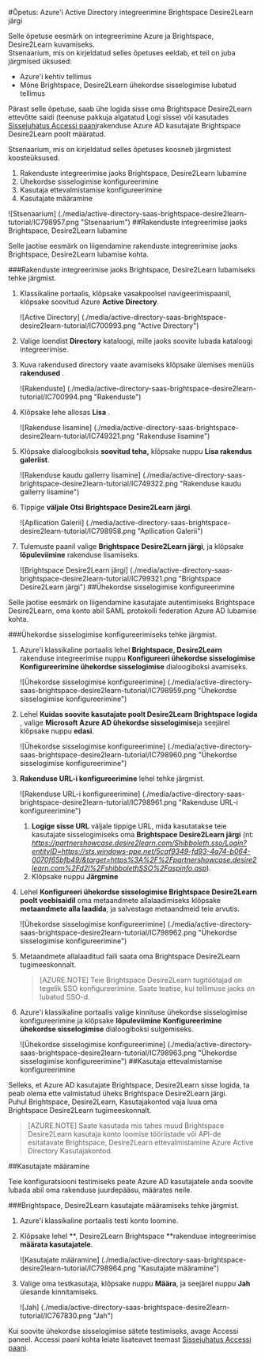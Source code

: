 <properties 
    pageTitle="Õpetus: Azure'i Active Directory integreerimine Brightspace, Desire2Learn | Microsoft Azure'i" 
    description="Saate teada, kuidas kasutada Brightspace, Desire2Learn Azure Active Directory lubada ühekordse sisselogimise, automatiseeritud ettevalmistamine ja muud!" 
    services="active-directory" 
    authors="jeevansd"  
    documentationCenter="na" 
    manager="femila"/>
<tags 
    ms.service="active-directory" 
    ms.devlang="na" 
    ms.topic="article" 
    ms.tgt_pltfrm="na" 
    ms.workload="identity" 
    ms.date="09/29/2016" 
    ms.author="jeedes" />

#<a name="tutorial-azure-active-directory-integration-with-brightspace-by-desire2learn"></a>Õpetus: Azure'i Active Directory integreerimine Brightspace Desire2Learn järgi

Selle õpetuse eesmärk on integreerimine Azure ja Brightspace, Desire2Learn kuvamiseks.  
Stsenaarium, mis on kirjeldatud selles õpetuses eeldab, et teil on juba järgmised üksused:

-   Azure'i kehtiv tellimus
-   Mõne Brightspace, Desire2Learn ühekordse sisselogimise lubatud tellimus

Pärast selle õpetuse, saab ühe logida sisse oma Brightspace Desire2Learn ettevõtte saidi (teenuse pakkuja algatatud Logi sisse) või kasutades [Sissejuhatus Accessi paani](active-directory-saas-access-panel-introduction.md)rakenduse Azure AD kasutajate Brightspace Desire2Learn poolt määratud.

Stsenaarium, mis on kirjeldatud selles õpetuses koosneb järgmistest koosteüksused.

1.  Rakenduste integreerimise jaoks Brightspace, Desire2Learn lubamine
2.  Ühekordse sisselogimise konfigureerimine
3.  Kasutaja ettevalmistamise konfigureerimine
4.  Kasutajate määramine

![Stsenaarium] (./media/active-directory-saas-brightspace-desire2learn-tutorial/IC798957.png "Stsenaarium")
##<a name="enabling-the-application-integration-for-brightspace-by-desire2learn"></a>Rakenduste integreerimise jaoks Brightspace, Desire2Learn lubamine

Selle jaotise eesmärk on liigendamine rakenduste integreerimise jaoks Brightspace, Desire2Learn lubamise kohta.

###<a name="to-enable-the-application-integration-for-brightspace-by-desire2learn-perform-the-following-steps"></a>Rakenduste integreerimise jaoks Brightspace, Desire2Learn lubamiseks tehke järgmist.

1.  Klassikaline portaalis, klõpsake vasakpoolsel navigeerimispaanil, klõpsake soovitud Azure **Active Directory**.

    ![Active Directory] (./media/active-directory-saas-brightspace-desire2learn-tutorial/IC700993.png "Active Directory")

2.  Valige loendist **Directory** kataloogi, mille jaoks soovite lubada kataloogi integreerimise.

3.  Kuva rakendused directory vaate avamiseks klõpsake ülemises menüüs **rakendused** .

    ![Rakenduste] (./media/active-directory-saas-brightspace-desire2learn-tutorial/IC700994.png "Rakenduste")

4.  Klõpsake lehe allosas **Lisa** .

    ![Rakenduse lisamine] (./media/active-directory-saas-brightspace-desire2learn-tutorial/IC749321.png "Rakenduse lisamine")

5.  Klõpsake dialoogiboksis **soovitud teha,** klõpsake nuppu **Lisa rakendus galeriist**.

    ![Rakenduse kaudu gallerry lisamine] (./media/active-directory-saas-brightspace-desire2learn-tutorial/IC749322.png "Rakenduse kaudu gallerry lisamine")

6.  Tippige **väljale Otsi** **Brightspace Desire2Learn järgi**.

    ![Apllication Galerii] (./media/active-directory-saas-brightspace-desire2learn-tutorial/IC798958.png "Apllication Galerii")

7.  Tulemuste paanil valige **Brightspace Desire2Learn järgi**, ja klõpsake **lõpuleviimine** rakenduse lisamiseks.

    ![Brightspace Desire2Learn järgi] (./media/active-directory-saas-brightspace-desire2learn-tutorial/IC799321.png "Brightspace Desire2Learn järgi")
##<a name="configuring-single-sign-on"></a>Ühekordse sisselogimise konfigureerimine

Selle jaotise eesmärk on liigendamine kasutajate autentimiseks Brightspace Desire2Learn, oma konto abil SAML protokolli federation Azure AD lubamise kohta.

###<a name="to-configure-single-sign-on-perform-the-following-steps"></a>Ühekordse sisselogimise konfigureerimiseks tehke järgmist.

1.  Azure'i klassikaline portaalis lehel **Brightspace, Desire2Learn** rakenduse integreerimise nuppu **Konfigureeri ühekordse sisselogimise** **Konfigureerimine ühekordse sisselogimise** dialoogiboksi avamiseks.

    ![Ühekordse sisselogimise konfigureerimine] (./media/active-directory-saas-brightspace-desire2learn-tutorial/IC798959.png "Ühekordse sisselogimise konfigureerimine")

2.  Lehel **Kuidas soovite kasutajate poolt Desire2Learn Brightspace logida** , valige **Microsoft Azure AD ühekordse sisselogimise**ja seejärel klõpsake nuppu **edasi**.

    ![Ühekordse sisselogimise konfigureerimine] (./media/active-directory-saas-brightspace-desire2learn-tutorial/IC798960.png "Ühekordse sisselogimise konfigureerimine")

3.  **Rakenduse URL-i konfigureerimine** lehel tehke järgmist.

    ![Rakenduse URL-i konfigureerimine] (./media/active-directory-saas-brightspace-desire2learn-tutorial/IC798961.png "Rakenduse URL-i konfigureerimine")

    1.  **Logige sisse URL** väljale tippige URL, mida kasutatakse teie kasutajate sisselogimiseks oma **Brightspace Desire2Learn järgi** (nt: *https://partnershowcase.desire2learn.com/Shibboleth.sso/Login?entityID=https://sts.windows-ppe.net/5caf9349-fd93-4a74-b064-0070f65bfb49/&target=https%3A%2F%2Fpartnershowcase.desire2learn.com%2Fd2l%2FshibbolethSSO%2Faspinfo.asp*).
    2.  Klõpsake nuppu **Järgmine**

4.  Lehel **Konfigureeri ühekordse sisselogimise Brightspace Desire2Learn poolt veebisaidil** oma metaandmete allalaadimiseks klõpsake **metaandmete alla laadida**, ja salvestage metaandmeid teie arvutis.

    ![Ühekordse sisselogimise konfigureerimine] (./media/active-directory-saas-brightspace-desire2learn-tutorial/IC798962.png "Ühekordse sisselogimise konfigureerimine")

5.  Metaandmete allalaaditud faili saata oma Brightspace Desire2Learn tugimeeskonnalt.

    >[AZURE.NOTE] Teie Brightspace Desire2Learn tugitöötajad on tegelik SSO konfigureerimine.
Saate teatise, kui tellimuse jaoks on lubatud SSO-d.

6.  Azure'i klassikaline portaalis valige kinnituse ühekordse sisselogimise konfigureerimine ja klõpsake **lõpuleviimine** **Konfigureerimine ühekordse sisselogimise** dialoogiboksi sulgemiseks.

    ![Ühekordse sisselogimise konfigureerimine] (./media/active-directory-saas-brightspace-desire2learn-tutorial/IC798963.png "Ühekordse sisselogimise konfigureerimine")
##<a name="configuring-user-provisioning"></a>Kasutaja ettevalmistamise konfigureerimine

Selleks, et Azure AD kasutajate Brightspace, Desire2Learn sisse logida, ta peab olema ette valmistatud üheks Brightspace Desire2Learn järgi.  
Puhul Brightspace, Desire2Learn, Kasutajakontod vaja luua oma Brightspace Desire2Learn tugimeeskonnalt.

>[AZURE.NOTE] Saate kasutada mis tahes muud Brightspace Desire2Learn kasutaja konto loomise tööriistade või API-de esitatavate Brightspace, Desire2Learn ettevalmistamine Azure Active Directory Kasutajakontod.

##<a name="assigning-users"></a>Kasutajate määramine

Teie konfiguratsiooni testimiseks peate Azure AD kasutajatele anda soovite lubada abil oma rakenduse juurdepääsu, määrates neile.

###<a name="to-assign-users-to-brightspace-by-desire2learn-perform-the-following-steps"></a>Brightspace, Desire2Learn kasutajate määramiseks tehke järgmist.

1.  Azure'i klassikaline portaalis testi konto loomine.

2.  Klõpsake lehel **, Desire2Learn Brightspace **rakenduse integreerimise **määrata kasutajatele**.

    ![Kasutajate määramine] (./media/active-directory-saas-brightspace-desire2learn-tutorial/IC798964.png "Kasutajate määramine")

3.  Valige oma testkasutaja, klõpsake nuppu **Määra**, ja seejärel nuppu **Jah** ülesande kinnitamiseks.

    ![Jah] (./media/active-directory-saas-brightspace-desire2learn-tutorial/IC767830.png "Jah")

Kui soovite ühekordse sisselogimise sätete testimiseks, avage Accessi paneel. Accessi paani kohta leiate lisateavet teemast [Sissejuhatus Accessi paani](active-directory-saas-access-panel-introduction.md).
